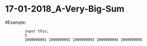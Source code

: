# 17-01-2018_A-Very-Big-Sum
#Example:

             input this;
             5
             1000000001 1000000002 1000000003 1000000004 1000000005
            
